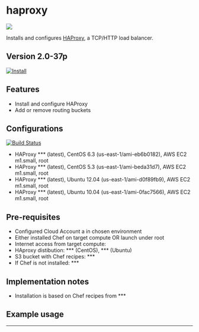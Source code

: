 haproxy
=======

![](http://haproxy.1wt.eu/img/logo-med.png)

Installs and configures [HAProxy](http://haproxy.1wt.eu/), a TCP/HTTP load balancer.

Version 2.0-37p
-------------

[![Install](https://raw.github.com/qubell-bazaar/component-skeleton/master/img/install.png)](https://express.qubell.com/applications/upload?metadataUrl=https://raw.github.com/qubell-bazaar/component-haproxy/2.0-37p/meta.yml)

Features
--------

 - Install and configure HAProxy
 - Add or remove routing buckets

Configurations
--------------
[![Build Status](http://jenkins.dev.qubell.com:8080/buildStatus/icon?job=haproxy-component-upstream)](http://jenkins.dev.qubell.com:8080/view/Bazaar-Components/view/component-haproxy-dev/job/haproxy-component-upstream/)
 
 - HAProxy *** (latest), CentOS 6.3 (us-east-1/ami-eb6b0182), AWS EC2 m1.small, root
 - HAProxy *** (latest), CentOS 5.3 (us-east-1/ami-beda31d7), AWS EC2 m1.small, root
 - HAProxy *** (latest), Ubuntu 12.04 (us-east-1/ami-d0f89fb9), AWS EC2 m1.small, root
 - HAProxy *** (latest), Ubuntu 10.04 (us-east-1/ami-0fac7566), AWS EC2 m1.small, root

Pre-requisites
--------------
 - Configured Cloud Account a in chosen environment
 - Either installed Chef on target compute OR launch under root
 - Internet access from target compute:
  - HAproxy distibution: *** (CentOS), *** (Ubuntu)
  - S3 bucket with Chef recipes: ***
  - If Chef is not installed: ***

Implementation notes
--------------------
 - Installation is based on Chef recipes from ***

Example usage
-------------
***
